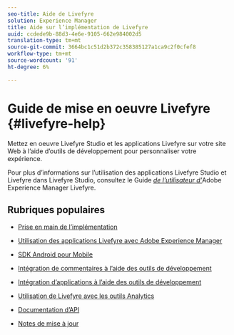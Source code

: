 ```yaml
---
seo-title: Aide de Livefyre
solution: Experience Manager
title: Aide sur l’implémentation de Livefyre
uuid: ccdede9b-88d3-4e6e-9105-662e984002d5
translation-type: tm+mt
source-git-commit: 3664bc1c51d2b372c358385127a1ca9c2f0cfef8
workflow-type: tm+mt
source-wordcount: '91'
ht-degree: 6%

---
```



# Guide de mise en oeuvre Livefyre {#livefyre-help}

Mettez en oeuvre Livefyre Studio et les applications Livefyre sur votre site Web à l’aide d’outils de développement pour personnaliser votre expérience.

Pour plus d’informations sur l’utilisation des applications Livefyre Studio et Livefyre dans Livefyre Studio, consultez le Guide [*de l’utilisateur d’*](/help/using/home.md)Adobe Experience Manager Livefyre.

## Rubriques populaires

* [Prise en main de l’implémentation](c-getting-started/c-getting-started.md)

* [Utilisation des applications Livefyre avec Adobe Experience Manager](https://helpx.adobe.com/experience-manager/6-4/sites/administering/using/livefyre.html)

* [SDK Android pour Mobile](c-mobile-sdks/c-android-sdk.md)

* [Intégration de commentaires à l’aide des outils de développement](/help/implementation/c-app-integrations/c-comments-integration/c-comments-integration.md)

* [Intégration d’applications à l’aide des outils de développement](/help/implementation/c-getting-started/c-implementation-process/c-implementation-process.md)

* [Utilisation de Livefyre avec les outils Analytics](/help/implementation/livefyre-analytics/livefyre-analytics.md)

* [Documentation d’API](https://api.livefyre.com)

* [Notes de mise à jour](/help/using/c-rn/c-rn.md)